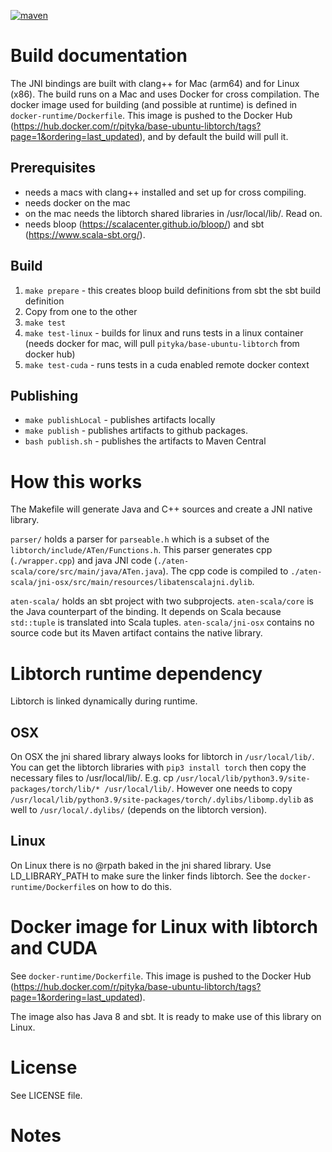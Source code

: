 [![maven](https://img.shields.io/maven-central/v/io.github.pityka/aten-scala-core_2.13.svg)](https://repo1.maven.org/maven2/io/github/pityka/aten-scala-core_2.13/)

# Build documentation 

The JNI bindings are built with clang++ for Mac (arm64) and for Linux (x86). 
The build runs on a Mac and uses Docker for cross compilation. 
The docker image used for building (and possible at runtime) is defined in `docker-runtime/Dockerfile`. This image is pushed to the Docker Hub (https://hub.docker.com/r/pityka/base-ubuntu-libtorch/tags?page=1&ordering=last_updated), and by default the build will pull it. 

## Prerequisites
- needs a macs with clang++ installed and set up for cross compiling.
- needs docker on the mac 
- on the mac needs the libtorch shared libraries in /usr/local/lib/. Read on.
- needs bloop (https://scalacenter.github.io/bloop/) and sbt (https://www.scala-sbt.org/).


## Build
1. `make prepare` - this creates bloop build definitions from sbt the sbt build definition
2. Copy from one to the other 
3. `make test`
4. `make test-linux` - builds for linux and runs tests in a linux container (needs docker for mac, will pull `pityka/base-ubuntu-libtorch` from docker hub)
5. `make test-cuda` - runs tests in a cuda enabled remote docker context


## Publishing
- `make publishLocal` - publishes artifacts locally
- `make publish` - publishes artifacts to github packages. 
- `bash publish.sh` - publishes the artifacts to Maven Central

# How this works
The Makefile will generate Java and C++ sources and create a JNI native library.

`parser/` holds a parser for `parseable.h` which is a subset of the `libtorch/include/ATen/Functions.h`. This parser generates cpp (`./wrapper.cpp`) and java JNI code (`./aten-scala/core/src/main/java/ATen.java`). The cpp code is compiled to `./aten-scala/jni-osx/src/main/resources/libatenscalajni.dylib`.

`aten-scala/` holds an sbt project with two subprojects. `aten-scala/core` is the Java counterpart of the binding. It depends on Scala because `std::tuple` is translated into Scala tuples.  `aten-scala/jni-osx` contains no source code but its Maven artifact contains the native library.

# Libtorch runtime dependency
Libtorch is linked dynamically during runtime. 
## OSX
On OSX the jni shared library always looks for libtorch in `/usr/local/lib/`.
You can get the libtorch libraries with `pip3 install torch` then copy the necessary files to /usr/local/lib/. E.g. cp `/usr/local/lib/python3.9/site-packages/torch/lib/* /usr/local/lib/`. 
However one needs to copy `/usr/local/lib/python3.9/site-packages/torch/.dylibs/libomp.dylib` as well to `/usr/local/.dylibs/` (depends on the libtorch version).
## Linux
On Linux there is no @rpath baked in the jni shared library. 
Use LD_LIBRARY_PATH to make sure the linker finds libtorch.
See the `docker-runtime/Dockerfile`s on how to do this.

# Docker image for Linux with libtorch and CUDA
See `docker-runtime/Dockerfile`. This image is pushed to the Docker Hub (https://hub.docker.com/r/pityka/base-ubuntu-libtorch/tags?page=1&ordering=last_updated).

The image also has Java 8 and sbt. It is ready to make use of this library on Linux.

# License
See LICENSE file.

# Notes




